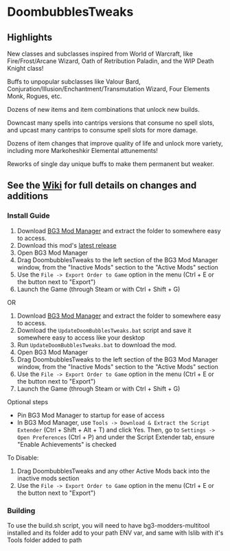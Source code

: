 # DoombubblesTweaks


## Highlights

New classes and subclasses inspired from World of Warcraft, like Fire/Frost/Arcane Wizard, Oath of Retribution Paladin, and the WIP Death Knight class!

Buffs to unpopular subclasses like Valour Bard, Conjuration/Illusion/Enchantment/Transmutation Wizard, Four Elements Monk, Rogues, etc.

Dozens of new items and item combinations that unlock new builds.

Downcast many spells into cantrips versions that consume no spell slots, and upcast many cantrips to consume spell slots for more damage.

Dozens of item changes that improve quality of life and unlock more variety, including more Markoheshkir Elemental attunements!

Reworks of single day unique buffs to make them permanent but weaker.

## See the [Wiki](https://github.com/doombubbles/DoombubblesTweaks/wiki) for full details on changes and additions

### Install Guide

1. Download [BG3 Mod Manager](https://github.com/LaughingLeader/BG3ModManager/releases/latest/download/BG3ModManager_Latest.zip) and extract the folder to somewhere easy to access.
2. Download this mod's [latest release](https://nightly.link/doombubbles/DoombubblesTweaks/workflows/build/main/DoombubblesTweaks.zip?h=0026dcf0a7001936a2d5d20ad84ef1244895aa81)
3. Open BG3 Mod Manager
4. Drag DoombubblesTweaks to the left section of the BG3 Mod Manager window, from the "Inactive Mods" section to the "Active Mods" section
5. Use the `File -> Export Order to Game` option in the menu (Ctrl + E or the button next to "Export")
6. Launch the Game (through Steam or with Ctrl + Shift + G)

OR

1. Download [BG3 Mod Manager](https://github.com/LaughingLeader/BG3ModManager/releases/latest/download/BG3ModManager_Latest.zip) and extract the folder to somewhere easy to access.
2. Download the `UpdateDoomBubblesTweaks.bat` script and save it somewhere easy to access like your desktop
3. Run `UpdateDoomBubblesTweaks.bat` to download the mod.
4. Open BG3 Mod Manager
5. Drag DoombubblesTweaks to the left section of the BG3 Mod Manager window, from the "Inactive Mods" section to the "Active Mods" section
6. Use the `File -> Export Order to Game` option in the menu (Ctrl + E or the button next to "Export")
7. Launch the Game (through Steam or with Ctrl + Shift + G)

Optional steps
- Pin BG3 Mod Manager to startup for ease of access
- In BG3 Mod Manager, use `Tools -> Download & Extract the Script Extender` (Ctrl + Shift + Alt + T) and click Yes. Then, go to `Settings -> Open Preferences` (Ctrl + P) and under the Script Extender tab, ensure "Enable Achievements" is checked

To Disable:
1. Drag DoombubblesTweaks and any other Active Mods back into the inactive mods section
2. Use the `File -> Export Order to Game` option in the menu (Ctrl + E or the button next to "Export")


### Building

To use the build.sh script, you will need to have bg3-modders-multitool installed and its folder add to your path ENV var, and same with lslib with it's Tools folder added to path